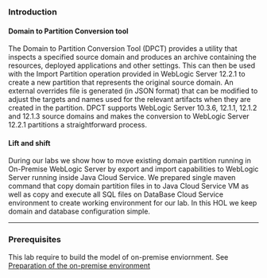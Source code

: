### Introduction ###

#### Domain to Partition Conversion tool ####
The Domain to Partition Conversion Tool (DPCT) provides a utility that inspects a specified source domain and produces an archive containing the resources, deployed applications and other settings.  This can then be used with the Import Partition operation provided in WebLogic Server 12.2.1 to create a new partition that represents the original source domain.  An external overrides file is generated (in JSON format) that can be modified to adjust the targets and names used for the relevant artifacts when they are created in the partition. DPCT supports WebLogic Server 10.3.6, 12.1.1, 12.1.2 and 12.1.3 source domains and makes the conversion to WebLogic Server 12.2.1 partitions a straightforward process.

#### Lift and shift ####
During our labs we show how to move existing domain partition running in On-Premise WebLogic Server by export and import capabilities to WebLogic Server running inside Java Cloud Service. We prepared single maven command that copy domain partition files in to Java Cloud Service VM as well as copy and execute all SQL files on DataBase Cloud Service environment to create working environment for our lab. In this HOL we keep domain and database configuration simple.

----

### Prerequisites ###

This lab require to build the model of on-premise enviornment. See [Preparation of the on-premise environment](https://github.com/oracle-weblogic/weblogic-innovation-seminars/blob/caf-12.2.1/cloud.demos/jcs.basics/vbox.vm.md)
